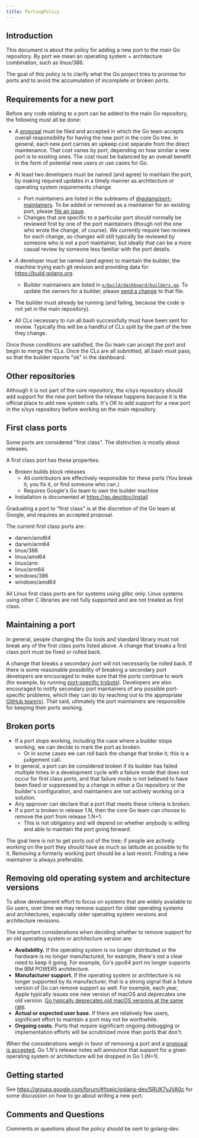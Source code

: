 ```yaml
---
title: PortingPolicy
---
```


## Introduction

This document is about the policy for adding a new port to the main Go repository. By port we mean an operating system + architecture combination, such as linux/386.

The goal of this policy is to clarify what the Go project tries to promise for ports and to avoid the accumulation of incomplete or broken ports.

## Requirements for a new port

Before any code relating to a port can be added to the main Go repository, the following must all be done:

  * A [proposal](https://go.dev/s/proposal) must be filed and accepted in which the Go team accepts overall responsibility for having the new port in the core Go tree. In general, each new port carries an upkeep cost separate from the direct maintenance. That cost varies by port, depending on how similar a new port is to existing ones. The cost must be balanced by an overall benefit in the form of potential new users or use cases for Go.

  * At least two developers must be named (and agree) to maintain the port, by making required updates in a timely manner as architecture or operating system requirements change.
      * Port maintainers are listed in the subteams of [@golang/port-maintainers](https://github.com/orgs/golang/teams/port-maintainers). To be added or removed as a maintainer for an existing port, please [file an issue](https://go.dev/issue/new).
      * Changes that are specific to a particular port should normally be reviewed first by one of the port maintainers (though not the one who wrote the change, of course).  We currently require two reviews for each change, so changes will still typically be reviewed by someone who is not a port maintainer, but ideally that can be a more casual review by someone less familiar with the port details.

  * A developer must be named (and agree) to maintain the builder, the machine trying each git revision and providing data for https://build.golang.org.
      * Builder maintainers are listed in [`x/build/dashboard/builders.go`](https://cs.opensource.google/go/x/build/+/master:dashboard/builders.go). To update the owners for a builder, please [send a change](https://go.dev/doc/contribute) to that file.

  * The builder must already be running (and failing, because the code is not yet in the main repository).

  * All CLs necessary to run all.bash successfully must have been sent for review. Typically this will be a handful of CLs split by the part of the tree they change.

Once those conditions are satisfied, the Go team can accept the port and begin to merge the CLs. Once the CLs are all submitted, all.bash must pass, so that the builder reports "ok" in the dashboard.

## Other repositories

Although it is not part of the core repository, the x/sys repository should add support for the new port before the release happens because it is the official place to add new system calls.  It's OK to add support for a new port in the x/sys repository before working on the main repository.

## First class ports

Some ports are considered "first class". The distinction is mostly about releases.

A first class port has these properties:

  * Broken builds block releases
    * All contributors are effectively responsible for these ports (You break it, you fix it, or find someone who can.)
    * Requires Google's Go team to own the builder machine
  * Installation is documented at https://go.dev/doc/install

Graduating a port to "first class" is at the discretion of the Go team at Google,
and requires an accepted proposal.

The current first class ports are:

* darwin/amd64
* darwin/arm64
* linux/386
* linux/amd64
* linux/arm
* linux/arm64
* windows/386
* windows/amd64

All Linux first class ports are for systems using glibc only.  Linux systems using other C libraries are not fully supported and are not treated as first class.

## Maintaining a port

In general, people changing the Go tools and standard library must not break any of the first class ports listed above.  A change that breaks a first class port must be fixed or rolled back.

A change that breaks a secondary port will not necessarily be rolled back.  If there is some reasonable possibility of breaking a secondary port developers are encouraged to make sure that the ports continue to work (for example, by running [port-specific trybots](/wiki/SlowBots)).  Developers are also encouraged to notify secondary port maintainers of any possible port-specific problems, which they can do by reaching out to the appropriate [GitHub team(s)](https://github.com/orgs/golang/teams/port-maintainers/teams).  That said, ultimately the port maintainers are responsible for keeping their ports working.

## Broken ports

* If a port stops working, including the case where a builder stops working, we can decide to mark the port as broken.
  * Or in some cases we can roll back the change that broke it; this is a judgement call.
* In general, a port can be considered broken if its builder has failed multiple times in a development cycle with a failure mode that does not occur for first class ports, and that failure mode is not believed to have been fixed or suppressed by a change in either a Go repository or the builder's configuration, and maintainers are not actively working on a solution.
* Any approver can declare that a port that meets these criteria is broken.
* If a port is broken in release 1.N, then the core Go team can choose to remove the port from release 1.N+1.
  * This is not obligatory and will depend on whether anybody is willing and able to maintain the port going forward.

The goal here is not to get ports out of the tree; if people are actively working on the port they should have as much as latitude as possible to fix it.  Removing a formerly working port should be a last resort.  Finding a new maintainer is always preferable.

## Removing old operating system and architecture versions

To allow development effort to focus on systems that are widely available to Go users, 
over time we may remove support for older operating systems and architectures, 
especially older operating system versions and architecture revisions.

The important considerations when deciding whether to remove support for an old operating system or architecture version are:

 - **Availability.** If the operating system is no longer distributed or the hardware is no longer manufactured, for example, there's not a clear need to keep it going. For example, Go's ppc64 port no longer supports the IBM POWER5 architecture.
 - **Manufacturer support.** If the operating system or architecture is no longer supported by its manufacturer, that is a strong signal that a future version of Go can remove support as well. For example, each year, Apple typically issues one new version of macOS and deprecates one old version. [Go typically deprecates old macOS versions at the same rate](https://github.com/golang/go/issues/23011#issuecomment-738395341).
 - **Actual or expected user base.** If there are relatively few users, significant effort to maintain a port may not be worthwhile.
 - **Ongoing costs.** Ports that require significant ongoing debugging or implementation efforts will be scrutinized more than ports that don't.

When the considerations weigh in favor of removing a port and a [proposal is accepted](https://go.dev/s/proposal-process), Go 1._N_'s release notes will announce that support for a given operating system or architecture will be dropped in Go 1.(_N_+1).


## Getting started

See https://groups.google.com/forum/#!topic/golang-dev/SRUK7yJVA0c for some discussion on how to go about writing a new port.

## Comments and Questions

Comments or questions about the policy should be sent to golang-dev.
